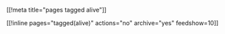 [[!meta title="pages tagged alive"]]

[[!inline pages="tagged(alive)" actions="no" archive="yes"
feedshow=10]]
